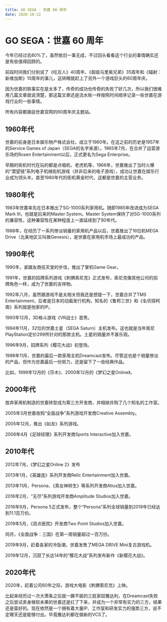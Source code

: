 ```yaml
---
title: GO SEGA - 世嘉 60 周年
date: 2020-10-22
---
```


# GO SEGA：世嘉 60 周年

今年已经过去80%了，虽然依旧一事无成，不过回头看看这个行业的事情确实还是有些值得回顾的。

前段时间我们分别说了《吃豆人》40周年、《超级马里奥兄弟》35周年和《辐射：新维加斯》10周年的事儿，这转眼就赶上了另外一个游戏巨头的60周年庆。

因为世嘉的轶事实在是太多了，传奇的成功也传奇的失败了好几次，所以我们很难用几篇文章就说清楚，那这篇文章还是流水账一样按照时间顺序记录一些世嘉在游戏行业的一些事情。

所有内容都摘自世嘉官网的60周年庆主题站。

## 1960年代

世嘉的前身是日本娱乐物产株式会社，成立于1960年。在这之前的历史是1957年的Service Games of Japan（SEGA的名字来源）。1965年7月，在合并了运营游乐场的Rosen Entertainment以后，正式更名为Sega Enterprise。

早期的街机时代在玩的都是点唱机、老虎机等，1966年，世嘉推出了当时火爆的“潜望镜”系列电子机械街机游戏（并非后来的电子游戏），成功让世嘉在娱乐行业成为领头羊。直至1980年代的街机黄金时代，这都是世嘉的主营业务。

## 1980年代

1983年世嘉率先在日本推出了SG-1000系列家用机。随即1985年改进成为SEGA Mark III，也就是后来的Master System。Master System保持了对SG-1000系列的兼容性，这种兼容性在某种程度上一直延续到了90年代。

1988年，在经历了一系列惨淡销量的家用机产品以后，世嘉推出了16位机MEGA Drive（北美地区又叫做Genesis），是世嘉在家用机市场上最成功的产品。

## 1990年代

1990年，紧跟友商任天堂的步伐，推出了掌机Game Gear。

1991年，世嘉的招牌系列游戏《刺猬索尼克》正式发布，索尼克像其他公司的招牌角色一样，成为了世嘉的吉祥物。

1992年八月，虽然跟游戏不是太相关但我还是想提一下，世嘉合并了TMS Entertainment，后者是日本的动画发行机构，知名的《鲁邦三世》和《名侦探柯南》系列就是他家的IP。

1993年12月，3D格斗游戏《VR战士》首秀。

1994年11月，32位的世嘉土星（SEGA Saturn）主机发布。这也就是当年索尼PlayStation定价299所针对的那款主机。土星的销量并不甚乐观。

1996年9月，招牌系列《樱花大战》初登场。

1998年11月，世嘉的最后一款家用主机Dreamcast发布。尽管这也是个销量惨淡的产品，但作为世嘉最后一份努力，还是留下了一些经典作品。

比如，1999年12月的《莎木》、2000年12月的《梦幻之星Online》。

## 2000年代

放弃家用机制造的世嘉转型成为第三方开发商，并相继并购了几个知名的工作室。

2005年3月世嘉收购“全面战争”系列游戏开发商Creative Assembly。

2005年12月，推出《如龙》系列游戏。

2006年4月《足球经理》系列开发商Sports Interactive加入世嘉。

## 2010年代

2012年7月，《梦幻之星Online 2》发布

2013年1月，《英雄连》系列开发商Relic Entertainment加入世嘉。

2013年11月，Persona、《真女神转生》等系列开发商Atlus加入世嘉。

2016年2月，“无尽”系列游戏开发商Amplitude Studios加入世嘉。

2016年9月，Persona 5正式发布，整个“Persona”系列全球销量到2019年已经达到11.1百万份。

2019年5月，《双点医院》开发商Two Point Studios加入世嘉。

同月，《全面战争：三国》在第一周销量超过一百万份。

2019年9月，赶着各家的冷饭潮，世嘉发售了MEGA DRIVE Mini复古游戏机。

2019年12月，沉寂了长达14年的“樱花大战”系列发布新作《新樱花大战》。

## 2020年代

2020年，赶着公司60年之际，游戏大电影《刺猬索尼克》上映。

比起来经历过一次大萧条之后就一蹶不振的三姓家奴雅达利，在Dreamcast失败之后尝试卖身微软未果的世嘉还是扛了下来，并成为一个非常有实力的三方，结果还是蛮好的。现在依然是一个拥有着大量IP、工作室和研发实力的强势三方，说不定哪天还是能够付出。毕竟雅达利都在做新的VCS了。
